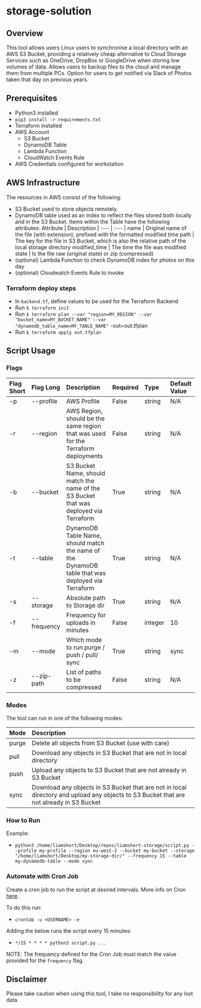 # storage-solution

## Overview

This tool allows users Linux users to synchronise a local directory with an AWS S3 Bucket, providing a relatively cheap alternative to Cloud Storage Services such as OneDrive, DropBox or GoogleDrive when storing low volumes of data. Allows users to backup files to the cloud and manage them from multiple PCs. Option for users to get notified via Slack of Photos taken that day on previous years.

## Prerequisites

* Python3 installed
* `pip3 install -r requirements.txt`
* Terraform installed
* AWS Account
    * S3 Bucket
    * DynamoDB Table
    * Lambda Function
    * CloudWatch Events Rule
* AWS Credentials configured for workstation

## AWS Infrastructure

The resources in AWS consist of the following:

* S3 Bucket used to store objects remotely.
* DynamoDB table used as an index to reflect the files stored both locally and in the S3 Bucket. Items within the Table have the following attributes:
    Attribute | Description
    | :--- | :--- |
    name | Original name of the file (with extension), prefixed with the formatted modified time
    path | The key for the file in S3 Bucket, which is also the relative path of the local storage directory
    modified_time | The time the file was modified
    state | Is the file raw (original state) or zip (compressed)
* (optional) Lambda Function to check DynamoDB index for photos on this day
* (optional) Cloudwatch Events Rule to invoke 

### Terraform deploy steps

* In `backend.tf`, define values to be used for the Terraform Backend
* Run `$ terraform init`
* Run `$ terraform plan --var "region=MY_REGION" --var "bucket_name=MY_BUCKET_NAME" --var "dynamodb_table_name=MY_TABLE_NAME"` -out=out.tfplan
* Run `$ terraform apply out.tfplan`

## Script Usage

### Flags

Flag Short | Flag Long | Description | Required | Type | Default Value
:--- | :--- | :--- | :--- | :--- | :--- |
-p | --profile | AWS Profile | False | string | N/A
-r | --region | AWS Region, should be the same region that was used for the Terraform deployments | False | string | N/A
-b | --bucket | S3 Bucket Name, should match the name of the S3 Bucket that was deployed via Terraform | True | string | N/A
-t | --table | DynamoDB Table Name, should match the name of the DynamoDB table that was deployed via Terraform | True | string | N/A
-s | --storage | Absolute path to Storage dir | True | string | N/A
-f | --frequency | Frequency for uploads in minutes | False | integer | 10
-m | --mode | Which mode to run purge / push / pull/ sync | True | string | sync
-z | --zip-path | List of paths to be compressed | False | string | N/A

### Modes

The tool can run in one of the following modes:

Mode | Description |
:--- | :--- |
purge | Delete all objects from S3 Bucket (use with care)
pull | Download any objects in S3 Bucket that are not in local directory
push | Upload any objects to S3 Bucket that are not already in S3 Bucket
sync | Download any objects in S3 Bucket that are not in local directory and upload any objects to S3 Bucket that are not already in S3 Bucket

### How to Run

Example:

* ```python3 /home/liamshort/Desktop/repos/liamshort-storage/script.py --profile my-profile --region eu-west-2 --bucket my-bucket --storage "/home/liamshort/Desktop/my-storage-dir/" --frequency 15 --table my-dynamodb-table --mode sync```

### Automate with Cron Job

Create a cron job to run the script at desired intervals. More info on Cron [here](https://man7.org/linux/man-pages/man5/crontab.5.html).

To do this run:

* ```crontab -u <USERNAME> -e```

Adding the below runs the script every 15 minutes: 

* ```*/15 * * * * python3 script.py ...```

NOTE: The frequency defined for the Cron Job must match the value provided for the `frequency` flag.

## Disclaimer

Please take caution when using this tool, I take no responsibility for any lost data.
